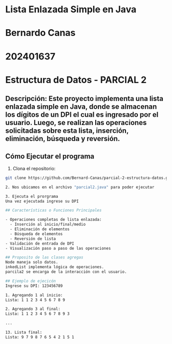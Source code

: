 # Lista Enlazada Simple en Java
# Bernardo Canas
# 202401637
# Estructura de Datos - PARCIAL 2

## Descripción: Este proyecto implementa una lista enlazada simple en Java, donde se almacenan los dígitos de un DPI el cual es ingresado por el usuario. Luego, se realizan las operaciones solicitadas sobre esta lista, inserción, eliminación, búsqueda y reversión.


## Cómo Ejecutar el programa

1. Clona el repositorio:
```bash
git clone https://github.com/Bernard-Canas/parcial-2-estructura-datos.git

2. Nos ubicamos en el archivo "parcial2.java" para poder ejecutar

3. Ejecuta el prorgrama 
Una vez ejecutada ingrese su DPI 

## Características o Funciones Principales

- Operaciones completas de lista enlazada:
  - Inserción al inicio/final/medio
  - Eliminación de elementos
  - Búsqueda de elementos
  - Reversión de lista
- Validación de entrada de DPI
- Visualización paso a paso de las operaciones

## Proposito de las clases agregas
Node maneja solo datos.
inkedList implementa lógica de operaciones.
parcila2 se encarga de la interacción con el usuario.

## Ejemplo de ejecicón 
Ingrese su DPI: 123456789

1. Agregando 1 al inicio:
Lista: 1 1 2 3 4 5 6 7 8 9 

2. Agregando 3 al final:
Lista: 1 1 2 3 4 5 6 7 8 9 3 

...

13. Lista final:
Lista: 9 7 9 8 7 6 5 4 2 1 5 1 
